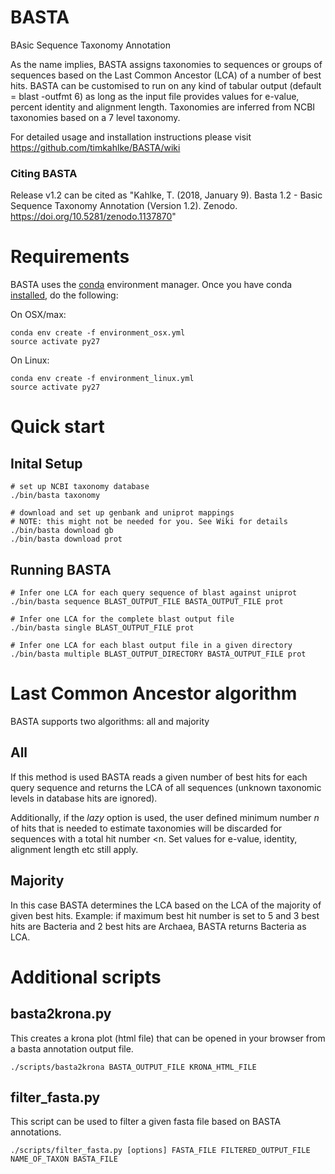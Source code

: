 # BASTA
BAsic Sequence Taxonomy Annotation

As the name implies, BASTA assigns taxonomies to sequences or groups of sequences based on the Last Common Ancestor (LCA) of a number of best hits. BASTA can be customised to run on any kind of tabular output (default = blast -outfmt 6) as long as the input file provides values for e-value, percent identity and alignment length. Taxonomies are inferred from NCBI taxonomies based on a 7 level taxonomy.

For detailed usage and installation instructions please visit https://github.com/timkahlke/BASTA/wiki

### Citing BASTA
Release v1.2 can be cited as "Kahlke, T. (2018, January 9). Basta 1.2 - Basic Sequence Taxonomy Annotation (Version 1.2). Zenodo. https://doi.org/10.5281/zenodo.1137870"


# Requirements

BASTA uses the [conda](https://conda.io/docs/) environment manager.
Once you have conda [installed](https://conda.io/miniconda.html), do the following:

On OSX/max:

```
conda env create -f environment_osx.yml
source activate py27
```

On Linux:

```
conda env create -f environment_linux.yml
source activate py27
```


# Quick start

## Inital Setup

```
# set up NCBI taxonomy database
./bin/basta taxonomy

# download and set up genbank and uniprot mappings
# NOTE: this might not be needed for you. See Wiki for details
./bin/basta download gb
./bin/basta download prot
```

## Running BASTA

```
# Infer one LCA for each query sequence of blast against uniprot
./bin/basta sequence BLAST_OUTPUT_FILE BASTA_OUTPUT_FILE prot

# Infer one LCA for the complete blast output file
./bin/basta single BLAST_OUTPUT_FILE prot

# Infer one LCA for each blast output file in a given directory
./bin/basta multiple BLAST_OUTPUT_DIRECTORY BASTA_OUTPUT_FILE prot
```

# Last Common Ancestor algorithm
BASTA supports two algorithms: all and majority

## All
If this method is used BASTA reads a given number of best hits for each query sequence and returns the LCA of all sequences (unknown taxonomic levels in database hits are ignored).

Additionally, if the *lazy* option is used, the user defined minimum number *n* of hits that is needed to estimate taxonomies will be discarded for sequences with a total hit number <n. Set values for e-value, identity, alignment length etc still apply.


## Majority
In this case BASTA determines the LCA based on the LCA of the majority of given best hits. Example: if maximum best hit number is set to 5 and 3 best hits are Bacteria and 2 best hits are Archaea, BASTA returns Bacteria as LCA.



# Additional scripts

## basta2krona.py

This creates a krona plot (html file) that can be opened in your browser from a basta annotation output file.

```
./scripts/basta2krona BASTA_OUTPUT_FILE KRONA_HTML_FILE
```


## filter_fasta.py

This script can be used to filter a given fasta file based on BASTA annotations.

```
./scripts/filter_fasta.py [options] FASTA_FILE FILTERED_OUTPUT_FILE NAME_OF_TAXON BASTA_FILE
```

